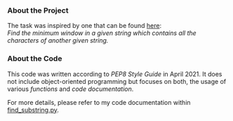 ### About the Project
The task was inspired by one that can be found [here](https://www.w3resource.com/python-exercises/string/): \
*Find the minimum window in a given string which contains all the characters of another given string.*


### About the Code
This code was written according to *PEP8 Style Guide* in April 2021.
It does not include object-oriented programming but focuses on both, the usage of various *functions* and *code documentation*.

For more details, please refer to my code documentation within [find_substring.py](https://github.com/Regenplatz/Coding/Python/find_substring/find_substring.py).

